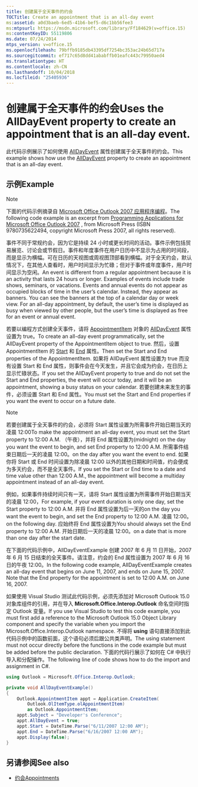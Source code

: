 ```yaml
---
title: 创建属于全天事件的约会
TOCTitle: Create an appointment that is an all-day event
ms:assetid: a0d3baeb-6ed5-41b6-bef5-d6c1bb56fee3
ms:mtpsurl: https://msdn.microsoft.com/library/Ff184629(v=office.15)
ms:contentKeyID: 55119806
ms.date: 07/24/2014
mtps_version: v=office.15
ms.openlocfilehash: 79bffb9185db43395df7254bc353ac24b65d717a
ms.sourcegitcommit: ef717c65d8dd41ababffb01eafc443c79950aed4
ms.translationtype: HT
ms.contentlocale: zh-CN
ms.lasthandoff: 10/04/2018
ms.locfileid: "25405936"
---
```

# <a name="create-an-appointment-that-is-an-all-day-event"></a><span data-ttu-id="5e5a2-102">创建属于全天事件的约会</span><span class="sxs-lookup"><span data-stu-id="5e5a2-102">Uses the AllDayEvent property to create an appointment that is an all-day event.</span></span>

<span data-ttu-id="5e5a2-103">此代码示例展示了如何使用 [AllDayEvent](https://msdn.microsoft.com/library/bb610279\(v=office.15\)) 属性创建属于全天事件的约会。</span><span class="sxs-lookup"><span data-stu-id="5e5a2-103">This example shows how use the [AllDayEvent](https://msdn.microsoft.com/library/bb610279\(v=office.15\)) property to create an appointment that is an all-day event.</span></span>

## <a name="example"></a><span data-ttu-id="5e5a2-104">示例</span><span class="sxs-lookup"><span data-stu-id="5e5a2-104">Example</span></span>

> [!NOTE] 
> <span data-ttu-id="5e5a2-105">下面的代码示例摘录自 [Microsoft Office Outlook 2007 应用程序编程](https://www.amazon.com/gp/product/0735622493?ie=UTF8&tag=msmsdn-20&linkCode=as2&camp=1789&creative=9325&creativeASIN=0735622493)。</span><span class="sxs-lookup"><span data-stu-id="5e5a2-105">The following code example is an excerpt from  [Programming Applications for Microsoft Office Outlook 2007](https://www.amazon.com/gp/product/0735622493?ie=UTF8&tag=msmsdn-20&linkCode=as2&camp=1789&creative=9325&creativeASIN=0735622493)  , from Microsoft Press (ISBN 9780735622494, copyright Microsoft Press 2007, all rights reserved).</span></span>

<span data-ttu-id="5e5a2-p101">事件不同于常规约会，因为它是持续 24 小时或更长时间的活动。事件示例包括贸易展览、讨论会或节假日。事件和年度事件在用户日历中不显示为占用的时间段，而是显示为横幅。可在日历的天视图或周视图顶部看到横幅。对于全天约会，默认情况下，在其他人查看时，用户时间显示为忙碌；但对于事件或年度事件，用户时间显示为空闲。</span><span class="sxs-lookup"><span data-stu-id="5e5a2-p101">An event is different from a regular appointment because it is an activity that lasts 24 hours or longer. Examples of events include trade shows, seminars, or vacations. Events and annual events do not appear as occupied blocks of time in the user’s calendar. Instead, they appear as banners. You can see the banners at the top of a calendar day or week view. For an all-day appointment, by default, the user’s time is displayed as busy when viewed by other people, but the user’s time is displayed as free for an event or annual event.</span></span>

<span data-ttu-id="5e5a2-112">若要以编程方式创建全天事件，请将 [AppointmentItem](https://msdn.microsoft.com/library/bb645611\(v=office.15\)) 对象的 [AllDayEvent](https://msdn.microsoft.com/library/bb610279\(v=office.15\)) 属性设置为 true。</span><span class="sxs-lookup"><span data-stu-id="5e5a2-112">To create an all-day event programmatically, set the AllDayEvent property of the AppointmentItem object to true.</span></span> <span data-ttu-id="5e5a2-113">然后，设置 AppointmentItem 的 [Start](https://msdn.microsoft.com/library/bb647263\(v=office.15\)) 和 [End](https://msdn.microsoft.com/library/bb623715\(v=office.15\)) 属性。</span><span class="sxs-lookup"><span data-stu-id="5e5a2-113">Then set the Start and End properties of the AppointmentItem.</span></span> <span data-ttu-id="5e5a2-114">如果将 AllDayEvent 属性设置为 true 而没有设置 Start 和 End 属性，则事件会在今天发生，并且它会成为约会，在日历上显示忙碌状态。</span><span class="sxs-lookup"><span data-stu-id="5e5a2-114">If you set the AllDayEvent property to true and do not set the Start and End properties, the event will occur today, and it will be an appointment, showing a busy status on your calendar.</span></span> <span data-ttu-id="5e5a2-115">若要创建未来发生的事件，必须设置 Start 和 End 属性。</span><span class="sxs-lookup"><span data-stu-id="5e5a2-115">You must set the Start and End properties if you want the event to occur on a future date.</span></span>

> [!NOTE]
> <span data-ttu-id="5e5a2-116">若要创建属于全天事件的约会，必须将 Start 属性设置为所需事件开始日期当天的凌晨 12:00</span><span class="sxs-lookup"><span data-stu-id="5e5a2-116">To make the appointment an all-day event, you must set the Start property to 12:00 A.M.</span></span> <span data-ttu-id="5e5a2-117">（午夜），并将 End 属性设置为</span><span class="sxs-lookup"><span data-stu-id="5e5a2-117">(midnight) on the day you want the event to begin, and set End property to 12:00 A.M.</span></span> <span data-ttu-id="5e5a2-118">所需事件结束日期后一天的凌晨 12:00。</span><span class="sxs-lookup"><span data-stu-id="5e5a2-118">on the day after you want the event to end.</span></span> <span data-ttu-id="5e5a2-119">如果你将 Start 或 End 时间设置为除凌晨 12:00 以外的其他日期和时间值，约会便成为多天约会，而不是全天事件。</span><span class="sxs-lookup"><span data-stu-id="5e5a2-119">If you set the Start or End time to a date and time value other than 12:00 A.M., the appointment will become a multiday appointment instead of an all-day event.</span></span> 
>
> <span data-ttu-id="5e5a2-120">例如，如果事件持续时间只有一天，请将 Start 属性设置为所需事件开始日期当天的凌晨 12:00，</span><span class="sxs-lookup"><span data-stu-id="5e5a2-120">For example, if your event duration is only one day, set the Start property to 12:00 A.M.</span></span> <span data-ttu-id="5e5a2-121">并将 End 属性设置为后一天的</span><span class="sxs-lookup"><span data-stu-id="5e5a2-121">on the day you want the event to begin, and set the End property to 12:00 A.M.</span></span> <span data-ttu-id="5e5a2-122">凌晨 12:00。</span><span class="sxs-lookup"><span data-stu-id="5e5a2-122">on the following day.</span></span> <span data-ttu-id="5e5a2-123">应始终将 End 属性设置为</span><span class="sxs-lookup"><span data-stu-id="5e5a2-123">You should always set the End property to 12:00 A.M.</span></span> <span data-ttu-id="5e5a2-124">开始日期后一天的凌晨 12:00。</span><span class="sxs-lookup"><span data-stu-id="5e5a2-124">on a date that is more than one day after the start date.</span></span>

<span data-ttu-id="5e5a2-p105">在下面的代码示例中，AllDayEventExample 创建 2007 年 6 月 11 日开始，2007 年 6 月 15 日结束的全天事件。请注意，约会的 End 属性设置为 2007 年 6 月 16 日的午夜 12:00。</span><span class="sxs-lookup"><span data-stu-id="5e5a2-p105">In the following code example, AllDayEventExample creates an all-day event that begins on June 11, 2007, and ends on June 15, 2007. Note that the End property for the appointment is set to 12:00 A.M. on June 16, 2007.</span></span>

<span data-ttu-id="5e5a2-128">如果使用 Visual Studio 测试此代码示例，必须先添加对 Microsoft Outlook 15.0 对象库组件的引用，并在导入 **Microsoft.Office.Interop.Outlook** 命名空间时指定 Outlook 变量。</span><span class="sxs-lookup"><span data-stu-id="5e5a2-128">If you use Visual Studio to test this code example, you must first add a reference to the Microsoft Outlook 15.0 Object Library component and specify the   variable when you import the Microsoft.Office.Interop.Outlook namespace.</span></span> <span data-ttu-id="5e5a2-129">不得将 **using** 语句直接添加到此代码示例中的函数前面，这个语句必须后跟公共类声明。</span><span class="sxs-lookup"><span data-stu-id="5e5a2-129">The using statement must not occur directly before the functions in the code example but must be added before the public   declaration.</span></span> <span data-ttu-id="5e5a2-130">下面的代码行展示了如何在 C\# 中执行导入和分配操作。</span><span class="sxs-lookup"><span data-stu-id="5e5a2-130">The following line of code shows how to do the import and assignment in C#.</span></span>

```csharp
using Outlook = Microsoft.Office.Interop.Outlook;
```

```csharp
private void AllDayEventExample()
{
    Outlook.AppointmentItem appt = Application.CreateItem(
        Outlook.OlItemType.olAppointmentItem)
        as Outlook.AppointmentItem;
    appt.Subject = "Developer's Conference";
    appt.AllDayEvent = true;
    appt.Start = DateTime.Parse("6/11/2007 12:00 AM");
    appt.End = DateTime.Parse("6/16/2007 12:00 AM");
    appt.Display(false);
}
```

## <a name="see-also"></a><span data-ttu-id="5e5a2-131">另请参阅</span><span class="sxs-lookup"><span data-stu-id="5e5a2-131">See also</span></span>

- [<span data-ttu-id="5e5a2-132">约会</span><span class="sxs-lookup"><span data-stu-id="5e5a2-132">Appointments</span></span>](appointments.md)

